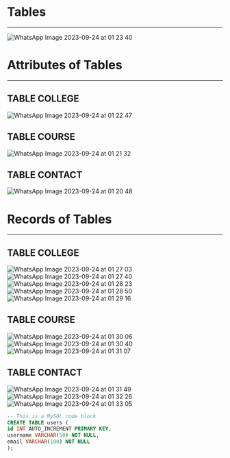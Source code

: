 # Tables
---
![WhatsApp Image 2023-09-24 at 01 23 40](https://github.com/Anuprita579/UniFind/assets/141035951/4b2d0baa-42ee-49be-8c0c-646ca92e12e9)
# Attributes of Tables
---
## TABLE COLLEGE
![WhatsApp Image 2023-09-24 at 01 22 47](https://github.com/Anuprita579/UniFind/assets/141035951/6dec65fa-37f7-49a1-bc69-33444bd5cf5d)
## TABLE COURSE
![WhatsApp Image 2023-09-24 at 01 21 32](https://github.com/Anuprita579/UniFind/assets/141035951/0ec2f183-64c2-4363-9e03-8b121121ef7c)
## TABLE CONTACT
![WhatsApp Image 2023-09-24 at 01 20 48](https://github.com/Anuprita579/UniFind/assets/141035951/9230bb73-6197-4101-a241-60f5938a0824)
# Records of Tables
---
## TABLE COLLEGE
![WhatsApp Image 2023-09-24 at 01 27 03](https://github.com/Anuprita579/UniFind/assets/141035951/cb3cb326-5a50-4527-9886-25cab264bcd6)
![WhatsApp Image 2023-09-24 at 01 27 40](https://github.com/Anuprita579/UniFind/assets/141035951/3354e5c6-554b-42fc-921b-f27d518cb5f2)
![WhatsApp Image 2023-09-24 at 01 28 23](https://github.com/Anuprita579/UniFind/assets/141035951/d8911ed0-e585-4eb1-93d6-a8571295b872)
![WhatsApp Image 2023-09-24 at 01 28 50](https://github.com/Anuprita579/UniFind/assets/141035951/ce96fe8b-5334-4741-b6e2-1cef4cdacc25)
![WhatsApp Image 2023-09-24 at 01 29 16](https://github.com/Anuprita579/UniFind/assets/141035951/c570e741-07e1-4ef2-a5a2-a05f19c18441)
## TABLE COURSE
![WhatsApp Image 2023-09-24 at 01 30 06](https://github.com/Anuprita579/UniFind/assets/141035951/b1660af2-6ed7-469e-a9bf-8e6a9749358d)
![WhatsApp Image 2023-09-24 at 01 30 40](https://github.com/Anuprita579/UniFind/assets/141035951/96df7fc3-6709-48f9-835d-08cf7fac29e7)
![WhatsApp Image 2023-09-24 at 01 31 07](https://github.com/Anuprita579/UniFind/assets/141035951/77ef7160-e841-4931-9a90-3342dfef67c7)
## TABLE CONTACT
![WhatsApp Image 2023-09-24 at 01 31 49](https://github.com/Anuprita579/UniFind/assets/141035951/e96afd90-c798-463a-9cc2-1151ba03102a)
![WhatsApp Image 2023-09-24 at 01 32 26](https://github.com/Anuprita579/UniFind/assets/141035951/8d54880c-b28d-4ca0-a766-95458e83fd4c)
![WhatsApp Image 2023-09-24 at 01 33 05](https://github.com/Anuprita579/UniFind/assets/141035951/51357a0f-b18b-4d89-96f9-1210b56e6752)

```sql
-- This is a MySQL code block
CREATE TABLE users (
id INT AUTO_INCREMENT PRIMARY KEY,
username VARCHAR(50) NOT NULL,
email VARCHAR(100) NOT NULL
);
```
